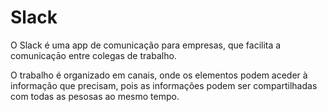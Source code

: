 
# Slack

O Slack é uma app de comunicação para empresas, que facilita a comunicaçāo entre colegas de trabalho.

O trabalho é organizado em canais, onde os elementos podem aceder à informação que precisam, pois as informações podem ser compartilhadas com todas as pesosas ao mesmo tempo.





